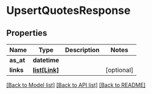 # UpsertQuotesResponse

## Properties
Name | Type | Description | Notes
------------ | ------------- | ------------- | -------------
**as_at** | **datetime** |  | 
**links** | [**list[Link]**](Link.md) |  | [optional] 

[[Back to Model list]](../README.md#documentation-for-models) [[Back to API list]](../README.md#documentation-for-api-endpoints) [[Back to README]](../README.md)


